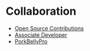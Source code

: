 # Collaboration
- [Open Source Contributions](../works/open-source.md)
- [Associate Developer](../works/detector-inspector.md)
- [PorkBellyPro](../works/porkbellypro.md)
